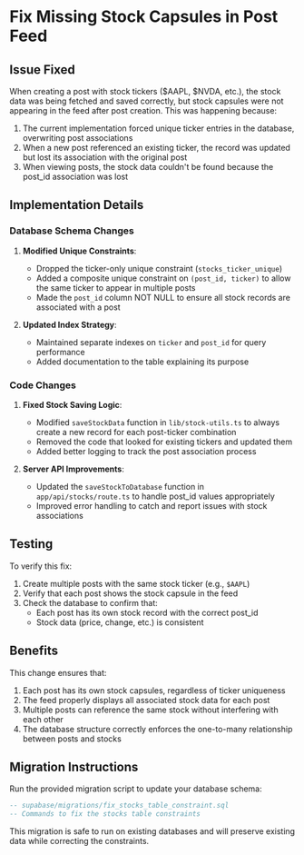 # Fix Missing Stock Capsules in Post Feed

## Issue Fixed

When creating a post with stock tickers ($AAPL, $NVDA, etc.), the stock data was being fetched and saved correctly, but stock capsules were not appearing in the feed after post creation. This was happening because:

1. The current implementation forced unique ticker entries in the database, overwriting post associations
2. When a new post referenced an existing ticker, the record was updated but lost its association with the original post
3. When viewing posts, the stock data couldn't be found because the post_id association was lost

## Implementation Details

### Database Schema Changes

1. **Modified Unique Constraints**:
   - Dropped the ticker-only unique constraint (`stocks_ticker_unique`)
   - Added a composite unique constraint on `(post_id, ticker)` to allow the same ticker to appear in multiple posts
   - Made the `post_id` column NOT NULL to ensure all stock records are associated with a post

2. **Updated Index Strategy**:
   - Maintained separate indexes on `ticker` and `post_id` for query performance
   - Added documentation to the table explaining its purpose

### Code Changes

1. **Fixed Stock Saving Logic**:
   - Modified `saveStockData` function in `lib/stock-utils.ts` to always create a new record for each post-ticker combination
   - Removed the code that looked for existing tickers and updated them
   - Added better logging to track the post association process

2. **Server API Improvements**:
   - Updated the `saveStockToDatabase` function in `app/api/stocks/route.ts` to handle post_id values appropriately
   - Improved error handling to catch and report issues with stock associations

## Testing

To verify this fix:

1. Create multiple posts with the same stock ticker (e.g., `$AAPL`)
2. Verify that each post shows the stock capsule in the feed
3. Check the database to confirm that:
   - Each post has its own stock record with the correct post_id
   - Stock data (price, change, etc.) is consistent

## Benefits

This change ensures that:

1. Each post has its own stock capsules, regardless of ticker uniqueness
2. The feed properly displays all associated stock data for each post
3. Multiple posts can reference the same stock without interfering with each other
4. The database structure correctly enforces the one-to-many relationship between posts and stocks

## Migration Instructions

Run the provided migration script to update your database schema:

```sql
-- supabase/migrations/fix_stocks_table_constraint.sql
-- Commands to fix the stocks table constraints
```

This migration is safe to run on existing databases and will preserve existing data while correcting the constraints. 